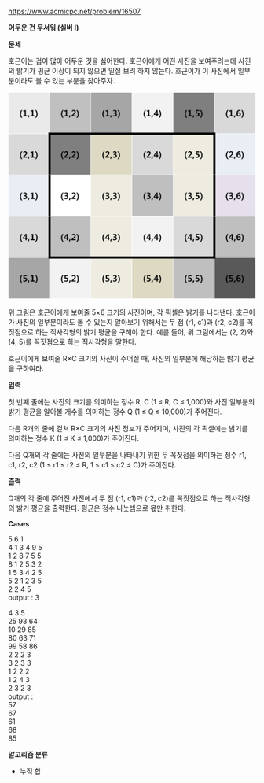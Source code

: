 https://www.acmicpc.net/problem/16507

**어두운 건 무서워 (실버 I)**

**문제**

호근이는 겁이 많아 어두운 것을 싫어한다. 호근이에게 어떤 사진을 보여주려는데 사진의 밝기가 평균 이상이 되지 않으면 일절 보려 하지 않는다. 호근이가 이 사진에서 일부분이라도 볼 수 있는 부분을 찾아주자.

![img.png](img.png)

위 그림은 호근이에게 보여줄 5×6 크기의 사진이며, 각 픽셀은 밝기를 나타낸다. 호근이가 사진의 일부분이라도 볼 수 있는지 알아보기 위해서는 두 점 (r1, c1)과 (r2, c2)를 꼭짓점으로 하는 직사각형의 밝기 평균을 구해야 한다. 예를 들어, 위 그림에서는 (2, 2)와 (4, 5)를 꼭짓점으로 하는 직사각형을 말한다.

호근이에게 보여줄 R×C 크기의 사진이 주어질 때, 사진의 일부분에 해당하는 밝기 평균을 구하여라.

**입력**

첫 번째 줄에는 사진의 크기를 의미하는 정수 R, C (1 ≤ R, C ≤ 1,000)와 사진 일부분의 밝기 평균을 알아볼 개수를 의미하는 정수 Q (1 ≤ Q ≤ 10,000)가 주어진다.

다음 R개의 줄에 걸쳐 R×C 크기의 사진 정보가 주어지며, 사진의 각 픽셀에는 밝기를 의미하는 정수 K (1 ≤ K ≤ 1,000)가 주어진다.

다음 Q개의 각 줄에는 사진의 일부분을 나타내기 위한 두 꼭짓점을 의미하는 정수 r1, c1, r2, c2 (1 ≤ r1 ≤ r2 ≤ R, 1 ≤ c1 ≤ c2 ≤ C)가 주어진다.

**출력**

Q개의 각 줄에 주어진 사진에서 두 점 (r1, c1)과 (r2, c2)를 꼭짓점으로 하는 직사각형의 밝기 평균을 출력한다. 평균은 정수 나눗셈으로 몫만 취한다.

**Cases**

5 6 1<br>
4 1 3 4 9 5<br>
1 2 8 7 5 5<br>
8 1 2 5 3 2<br>
1 5 3 4 2 5<br>
5 2 1 2 3 5<br>
2 2 4 5<br>
output : 3

4 3 5<br>
25 93 64<br>
10 29 85<br>
80 63 71<br>
99 58 86<br>
2 2 2 3<br>
3 2 3 3<br>
1 2 2 2<br>
1 2 4 3<br>
2 3 2 3<br>
output :<br>
57<br>
67<br>
61<br>
68<br>
85

**알고리즘 분류**

- 누적 합